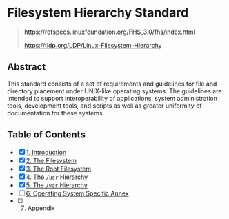 # Filesystem Hierarchy Standard

> <https://refspecs.linuxfoundation.org/FHS_3.0/fhs/index.html>
>
> <https://tldp.org/LDP/Linux-Filesystem-Hierarchy>

## Abstract

This standard consists of a set of requirements and guidelines for file and
directory placement under UNIX-like operating systems. The guidelines are
intended to support interoperability of applications, system administration
tools, development tools, and scripts as well as greater uniformity of
documentation for these systems.

## Table of Contents

- [x] [1. Introduction](1_introduction.md)
- [x] [2. The Filesystem](2_the_filesystem.md)
- [x] [3. The Root Filesystem](3_the_root_filesystem.md)
- [x] [4. The `/usr` Hierarchy](4_the_usr_hierarchy.md)
- [x] [5. The `/var` Hierarchy](5_the_var_hierarchy.md)
- [ ] [6. Operating System Specific Annex](6_os_specific_annex.md)
- [ ] 7. Appendix
